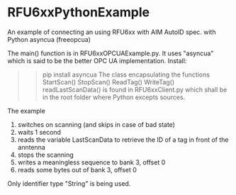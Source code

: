 # RFU6xxPythonExample
An example of connecting an using RFU6xx with AIM AutoID spec. with Python asyncua (freeopcua)

The main() function is in RFU6xxOPCUAExample.py. It uses "asyncua" which is said to be the better OPC UA implementation.
Install: 
>> pip install asyncua
The class encapsulating the functions
StartScan()
StopScan()
ReadTag()
WriteTag()
readLastScanData()
is found in RFU6xxClient.py which shall be in the root folder where Python excepts sources.

The example
1. switches on scanning (and skips in case of bad state)
2. waits 1 second
3. reads the variable LastScanData to retrieve the ID of a tag in front of the anntenna
4. stops the scanning
5. writes a meaningless sequence to bank 3, offset 0
6. reads some bytes out of bank 3, offset 0

Only identifier type "String" is being used.
